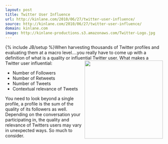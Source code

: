 ```yaml
---
layout: post
title: Twitter User Influence
url: http://kinlane.com/2010/06/27/twitter-user-influence/
source: http://kinlane.com/2010/06/27/twitter-user-influence/
domain: kinlane.com
image: http://kinlane-productions.s3.amazonaws.com/Twitter-Logo.jpg
---
```

{% include JB/setup %}When harvesting thousands of Twitter profiles and evaluating them at a macro level....you really have to come up with a definition of what is a quality or influential Twitter user.<img class="alignnone c1" title="Twitter" src="http://kinlane-productions.s3.amazonaws.com/Twitter-Logo.jpg" alt="" width="250" align="right" /> What makes a Twitter user influential:
<ul class="mainlist">
     <li>Number of Followers
     </li>
     <li>Number of Retweets
     </li>
     <li>Number of Tweets
     </li>
     <li>Contextual relevance of Tweets
     </li>
</ul>You need to look beyond a single profile, a profile is the sum of the quality of its followers as well. Depending on the conversation your participating in, the quality and relevance of Twitters users may vary in unexpected ways. So much to consider.